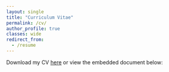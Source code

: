 ```yaml
---
layout: single
title: "Curriculum Vitae"
permalink: /cv/
author_profile: true
classes: wide
redirect_from:
  - /resume
---
```


Download my CV [here](../files/ZacharyGarvin_CV_20240418.pdf) or view the embedded document below:

<object data="../files/ZacharyGarvin_CV_20240418.pdf" width="1000" height="1000" type='application/pdf'></object>
